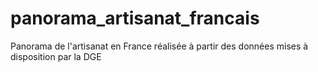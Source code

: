 # panorama_artisanat_francais
Panorama de l'artisanat en France réalisée à partir des données mises à disposition par la DGE 
